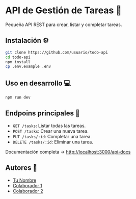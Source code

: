 # API de Gestión de Tareas :memo:
Pequeña API REST para crear, listar y completar tareas.

## Instalación :gear:
```bash
git clone https://github.com/usuario/todo-api
cd todo-api
npm install
cp .env.example .env
```

## Uso en desarrollo :computer:
```bash
npm run dev
```
## Endpoins principales :rocket:
- `GET /tasks`: Listar todas las tareas.
- `POST /tasks`: Crear una nueva tarea.
- `PUT /tasks/:id`: Completar una tarea.
- `DELETE /tasks/:id`: Eliminar una tarea.

Documentación completa -> [http://localhost:3000/api-docs](http://localhost:3000/api-docs)

## Autores :busts_in_silhouette:
- [Tu Nombre](github.com/tuusuario)
- [Colaborador 1](github.com/colaborador1)
- [Colaborador 2](github.com/colaborador2)

